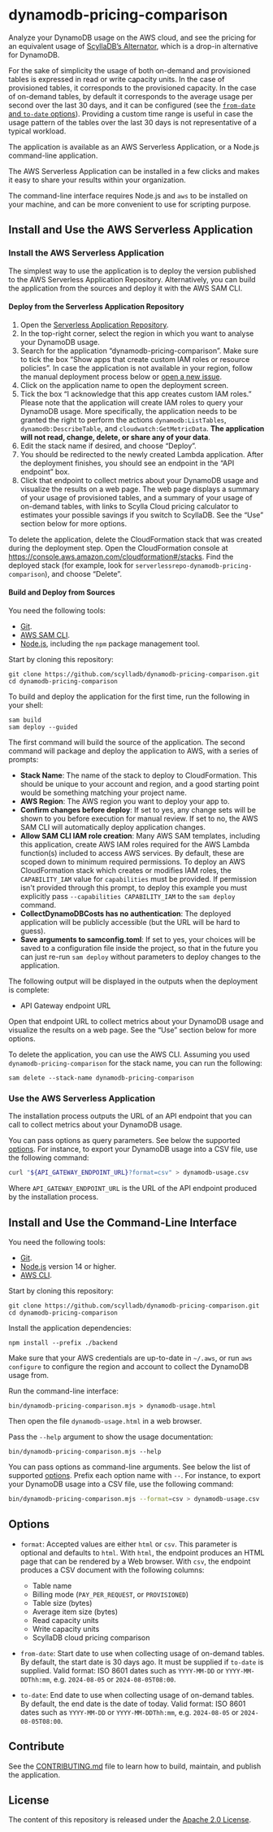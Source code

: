 # dynamodb-pricing-comparison

Analyze your DynamoDB usage on the AWS cloud, and see the pricing for an equivalent usage of [ScyllaDB’s Alternator](https://resources.scylladb.com/dynamodb-replacement), which is a drop-in alternative for DynamoDB.

For the sake of simplicity the usage of both on-demand and provisioned tables is expressed in read or write capacity units. In the case of provisioned tables, it corresponds to the provisioned capacity. In the case of on-demand tables, by default it corresponds to the average usage per second over the last 30 days, and it can be configured (see the [`from-date` and `to-date` options](#options)). Providing a custom time range is useful in case the usage pattern of the tables over the last 30 days is not representative of a typical workload.

The application is available as an AWS Serverless Application, or a Node.js command-line application.

The AWS Serverless Application can be installed in a few clicks and makes it easy to share your results within your organization.

The command-line interface requires Node.js and `aws` to be installed on your machine, and can be more convenient to use for scripting purpose.

## Install and Use the AWS Serverless Application

### Install the AWS Serverless Application

The simplest way to use the application is to deploy the version published to the AWS Serverless Application Repository. Alternatively, you can build the application from the sources and deploy it with the AWS SAM CLI.

#### Deploy from the Serverless Application Repository

1. Open the [Serverless Application Repository](https://console.aws.amazon.com/serverlessrepo#/available-applications).
2. In the top-right corner, select the region in which you want to analyse your DynamoDB usage.
3. Search for the application “dynamodb-pricing-comparison”. Make sure to tick the box “Show apps that create custom IAM roles or resource policies”.
   In case the application is not available in your region, follow the manual deployment process below or [open a new issue](https://github.com/scylladb/dynamodb-pricing-comparison/issues/new).
4. Click on the application name to open the deployment screen.
5. Tick the box “I acknowledge that this app creates custom IAM roles.”
   Please note that the application will create IAM roles to query your DynamoDB usage. More specifically, the application needs to be granted the right to perform the actions `dynamodb:ListTables`, `dynamodb:DescribeTable`, and `cloudwatch:GetMetricData`. **The application will not read, change, delete, or share any of your data**.
6. Edit the stack name if desired, and choose “Deploy”.
7. You should be redirected to the newly created Lambda application. After the deployment finishes, you should see an endpoint in the “API endpoint” box.
8. Click that endpoint to collect metrics about your DynamoDB usage and visualize the results on a web page. The web page displays a summary of your usage of provisioned tables, and a summary of your usage of on-demand tables, with links to Scylla Cloud pricing calculator to estimates your possible savings if you switch to ScyllaDB. See the “Use” section below for more options.

To delete the application, delete the CloudFormation stack that was created during the deployment step. Open the CloudFormation console at https://console.aws.amazon.com/cloudformation#/stacks. Find the deployed stack (for example, look for `serverlessrepo-dynamodb-pricing-comparison`), and choose “Delete”.

#### Build and Deploy from Sources

You need the following tools:

- [Git](https://git-scm.com).
- [AWS SAM CLI](https://docs.aws.amazon.com/serverless-application-model/latest/developerguide/serverless-sam-cli-install.html).
- [Node.js](https://nodejs.org/en/), including the `npm` package management tool.

Start by cloning this repository:

~~~ shell
git clone https://github.com/scylladb/dynamodb-pricing-comparison.git
cd dynamodb-pricing-comparison
~~~

To build and deploy the application for the first time, run the following in your shell:

~~~ shell
sam build
sam deploy --guided
~~~

The first command will build the source of the application. The second command will package and deploy the application to AWS, with a series of prompts:

* **Stack Name**: The name of the stack to deploy to CloudFormation. This should be unique to your account and region, and a good starting point would be something matching your project name.
* **AWS Region**: The AWS region you want to deploy your app to.
* **Confirm changes before deploy**: If set to yes, any change sets will be shown to you before execution for manual review. If set to no, the AWS SAM CLI will automatically deploy application changes.
* **Allow SAM CLI IAM role creation**: Many AWS SAM templates, including this application, create AWS IAM roles required for the AWS Lambda function(s) included to access AWS services. By default, these are scoped down to minimum required permissions. To deploy an AWS CloudFormation stack which creates or modifies IAM roles, the `CAPABILITY_IAM` value for `capabilities` must be provided. If permission isn't provided through this prompt, to deploy this example you must explicitly pass `--capabilities CAPABILITY_IAM` to the `sam deploy` command.
* **CollectDynamoDBCosts has no authentication**: The deployed application will be publicly accessible (but the URL will be hard to guess).
* **Save arguments to samconfig.toml**: If set to yes, your choices will be saved to a configuration file inside the project, so that in the future you can just re-run `sam deploy` without parameters to deploy changes to the application.

The following output will be displayed in the outputs when the deployment is complete:
* API Gateway endpoint URL

Open that endpoint URL to collect metrics about your DynamoDB usage and visualize the results on a web page. See the “Use” section below for more options.

To delete the application, you can use the AWS CLI. Assuming you used `dynamodb-pricing-comparison` for the stack name, you can run the following:

~~~ shell
sam delete --stack-name dynamodb-pricing-comparison
~~~

### Use the AWS Serverless Application

The installation process outputs the URL of an API endpoint that you can call to collect metrics about your DynamoDB usage.

You can pass options as query parameters. See below the supported [options](#options). For instance, to export your DynamoDB usage into a CSV file, use the following command:

~~~ bash
curl "${API_GATEWAY_ENDPOINT_URL}?format=csv" > dynamodb-usage.csv
~~~

Where `API_GATEWAY_ENDPOINT_URL` is the URL of the API endpoint produced by the installation process.

## Install and Use the Command-Line Interface

You need the following tools:

- [Git](https://git-scm.com).
- [Node.js](https://nodejs.org) version 14 or higher.
- [AWS CLI](https://aws.amazon.com/cli/).

Start by cloning this repository:

~~~ shell
git clone https://github.com/scylladb/dynamodb-pricing-comparison.git
cd dynamodb-pricing-comparison
~~~

Install the application dependencies:

~~~ shell
npm install --prefix ./backend
~~~

Make sure that your AWS credentials are up-to-date in `~/.aws`, or run `aws configure` to configure the region and account to collect the DynamoDB usage from.

Run the command-line interface:

~~~ shell
bin/dynamodb-pricing-comparison.mjs > dynamodb-usage.html
~~~

Then open the file `dynamodb-usage.html` in a web browser.

Pass the `--help` argument to show the usage documentation:

~~~ shell
bin/dynamodb-pricing-comparison.mjs --help
~~~

You can pass options as command-line arguments. See below the list of supported [options](#options). Prefix each option name with `--`. For instance, to export your DynamoDB usage into a CSV file, use the following command:

~~~ bash
bin/dynamodb-pricing-comparison.mjs --format=csv > dynamodb-usage.csv
~~~

## Options

- `format`: Accepted values are either `html` or `csv`. This parameter is optional and defaults to `html`. With `html`, the endpoint produces an HTML page that can be rendered by a Web browser. With `csv`, the endpoint produces a CSV document with the following columns:
    - Table name
    - Billing mode (`PAY_PER_REQUEST`, or `PROVISIONED`)
    - Table size (bytes)
    - Average item size (bytes)
    - Read capacity units
    - Write capacity units
    - ScyllaDB cloud pricing comparison

- `from-date`: Start date to use when collecting usage of on-demand tables. By default, the start date is 30 days ago. It must be supplied if `to-date` is supplied. Valid format: ISO 8601 dates such as `YYYY-MM-DD` or `YYYY-MM-DDThh:mm`, e.g. `2024-08-05` or `2024-08-05T08:00`.

- `to-date`: End date to use when collecting usage of on-demand tables. By default, the end date is the date of today. Valid format: ISO 8601 dates such as `YYYY-MM-DD` or `YYYY-MM-DDThh:mm`, e.g. `2024-08-05` or `2024-08-05T08:00`.

## Contribute

See the [CONTRIBUTING.md](./CONTRIBUTING.md) file to learn how to build, maintain, and publish the application.

## License

The content of this repository is released under the [Apache 2.0 License](./LICENSE.txt).
